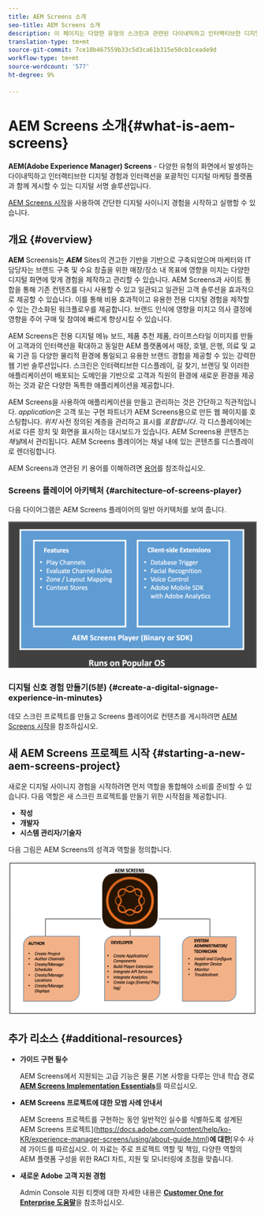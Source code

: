 ```yaml
---
title: AEM Screens 소개
seo-title: AEM Screens 소개
description: 이 페이지는 다양한 유형의 스크린과 관련된 다이내믹하고 인터랙티브한 디지털 경험 및 인터랙션을 포괄적인 디지털 마케팅 플랫폼과 함께 게시할 수 있는 디지털 서명 솔루션인 AEM Screens에 대한 소개 페이지 역할을 합니다. 프로젝트 개발과 관련된 다양한 역할이 있는 스크린 아키텍처에 대한 개요를 제공합니다.
translation-type: tm+mt
source-git-commit: 7ce10b467559b33c5d3ca61b315e50cb1ceade9d
workflow-type: tm+mt
source-wordcount: '577'
ht-degree: 9%

---
```



# AEM Screens 소개{#what-is-aem-screens}

**AEM(Adobe Experience Manager) Screens**  - 다양한 유형의 화면에서 발생하는 다이내믹하고 인터랙티브한 디지털 경험과 인터랙션을 포괄적인 디지털 마케팅 플랫폼과 함께 게시할 수 있는 디지털 서명 솔루션입니다.

[AEM Screens 시작](kickstart-for-aem-screens.md)을 사용하여 간단한 디지털 사이니지 경험을 시작하고 실행할 수 있습니다.

## 개요 {#overview}

**AEM** Screensis는  ***AEM*** Sites의 견고한 기반을 기반으로 구축되었으며 마케터와 IT 담당자는 브랜드 구축 및 수요 창출을 위한 매장/장소 내 목표에 영향을 미치는 다양한 디지털 화면에 맞게 경험을 제작하고 관리할 수 있습니다. AEM Screens과 사이트 통합을 통해 기존 컨텐츠를 다시 사용할 수 있고 일관되고 일관된 고객 솔루션을 효과적으로 제공할 수 있습니다. 이를 통해 비용 효과적이고 유용한 전용 디지털 경험을 제작할 수 있는 간소화된 워크플로우를 제공합니다. 브랜드 인식에 영향을 미치고 의사 결정에 영향을 주어 구매 및 참여에 빠르게 향상시킬 수 있습니다.

AEM Screens은 전용 디지털 메뉴 보드, 제품 추천 제품, 라이프스타일 이미지를 만들어 고객과의 인터랙션을 확대하고 동일한 AEM 플랫폼에서 매장, 호텔, 은행, 의료 및 교육 기관 등 다양한 물리적 환경에 통일되고 유용한 브랜드 경험을 제공할 수 있는 강력한 웹 기반 솔루션입니다. 스크린은 인터랙티브한 디스플레이, 길 찾기, 브랜딩 및 이러한 애플리케이션이 배포되는 도메인을 기반으로 고객과 직원의 환경에 새로운 환경을 제공하는 것과 같은 다양한 독특한 애플리케이션을 제공합니다.

AEM Screens을 사용하여 애플리케이션을 만들고 관리하는 것은 간단하고 직관적입니다. *application*&#x200B;은 고객 또는 구현 파트너가 AEM Screens용으로 만든 웹 페이지를 호스팅합니다. *위치* 사전 정의된 계층을 관리하고 표시를  *포함합니다*. 각 디스플레이에는 서로 다른 장치 및 화면을 표시하는 대시보드가 있습니다. AEM Screens용 콘텐츠는 *채널*&#x200B;에서 관리됩니다. AEM Screens 플레이어는 채널 내에 있는 콘텐츠를 디스플레이로 렌더링합니다.

AEM Screens과 연관된 키 용어를 이해하려면 [용어](screens-glossary.md)를 참조하십시오.

### Screens 플레이어 아키텍처 {#architecture-of-screens-player}

다음 다이어그램은 AEM Screens 플레이어의 일반 아키텍처를 보여 줍니다.

![chlimage_1-29](assets/chlimage_1-29.png)

### 디지털 신호 경험 만들기(5분) {#create-a-digital-signage-experience-in-minutes}

데모 스크린 프로젝트를 만들고 Screens 플레이어로 컨텐츠를 게시하려면 [AEM Screens 시작](kickstart-for-aem-screens.md)을 참조하십시오.

## 새 AEM Screens 프로젝트 시작 {#starting-a-new-aem-screens-project}

새로운 디지털 사이니지 경험을 시작하려면 먼저 역할을 통합해야 소비를 준비할 수 있습니다. 다음 역할은 새 스크린 프로젝트를 만들기 위한 시작점을 제공합니다.

* **작성**
* **개발자**
* **시스템 관리자/기술자**

다음 그림은 AEM Screens의 성격과 역할을 정의합니다.

![chlimage_1-30](assets/chlimage_1-30.png)


## 추가 리소스 {#additional-resources}

* **가이드 구현 필수**

   AEM Screens에서 지원되는 고급 기능은 물론 기본 사항을 다루는 안내 학습 경로 **[AEM Screens Implementation Essentials](https://guided.adobe.com/?launch=AEM-7a#recommended/solutions/experience-manager)**&#x200B;를 따르십시오.

* **AEM Screens 프로젝트에 대한 모범 사례 안내서**

   AEM Screens 프로젝트를 구현하는 동안 일반적인 실수를 식별하도록 설계된 AEM Screens 프로젝트](https://docs.adobe.com/content/help/ko-KR/experience-manager-screens/using/about-guide.html)**에 대한**[&#x200B;우수 사례 가이드를 따르십시오. 이 자료는 주로 프로젝트 역할 및 책임, 다양한 역할의 AEM 플랫폼 구성을 위한 RACI 차트, 지원 및 모니터링에 초점을 맞춥니다.

* **새로운 Adobe 고객 지원 경험**

   Admin Console 지원 티켓에 대한 자세한 내용은 **[Customer One for Enterprise 도움말](https://docs.adobe.com/content/help/en/customer-one/using/home.htmlhome.html#)**&#x200B;을 참조하십시오.
